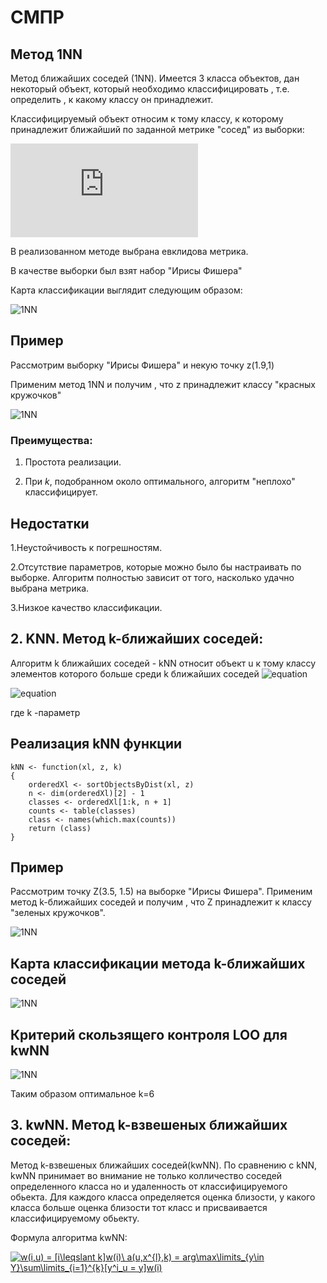 # СМПР #

## Метод 1NN ##
Метод ближайших соседей (1NN). Имеется 3 класса объектов, дан некоторый объект, который необходимо классифицировать , т.е. определить , к какому классу он принадлежит.

Классифицируемый объект относим к тому классу, к которому принадлежит ближайший по заданной метрике "сосед" из выборки:

![w](https://latex.codecogs.com/gif.latex?w%28i%2C%20u%29%20%3D%20%5Bi%20%3D%201%5D%3B)

В реализованном методе выбрана евклидова метрика.

В качестве выборки был взят набор "Ирисы Фишера" 

Карта классификации выглядит следующим образом:  

![1NN](https://github.com/serega14736/ML0/blob/master/img/karta1NN.png)

## Пример 

Рассмотрим выборку "Ирисы Фишера" и некую точку z(1.9,1) 

Применим метод 1NN и получим , что z принадлежит классу "красных кружочков" 

![1NN](https://github.com/serega14736/ML0/blob/master/img/1nn1.png)


### **Преимущества:** 

1. Простота реализации.

2. При *k*, подобранном около оптимального, алгоритм "неплохо" классифицирует.

## **Недостатки** 

1.Неустойчивость к погрешностям.

2.Отсутствие параметров, которые можно было бы настраивать по выборке. Алгоритм полностью зависит от того, насколько удачно выбрана метрика.

3.Низкое качество классификации.

## 2. KNN. Метод k-ближайших соседей: ##

Алгоритм k ближайших соседей - kNN относит объект u к тому классу элементов которого больше среди k ближайших соседей ![equation](http://latex.codecogs.com/gif.latex?x_u^{i},&space;i=1,...,k:)

![equation](http://latex.codecogs.com/gif.latex?w(i,&space;u)&space;=&space;[i&space;\leq&space;k];&space;a(u;&space;X^l,&space;k)&space;=&space;argmax_{y\epsilon&space;Y}&space;\sum^k_{i&space;=&space;1}{[y^i_{u}&space;=&space;y]})

где k -параметр

## Реализация kNN функции ##

```
kNN <- function(xl, z, k)
{
	orderedXl <- sortObjectsByDist(xl, z)
	n <- dim(orderedXl)[2] - 1
	classes <- orderedXl[1:k, n + 1]
	counts <- table(classes)
	class <- names(which.max(counts))
	return (class)
}
```

## Пример ##

Рассмотрим точку Z(3.5, 1.5) на выборке "Ирисы Фишера". Применим метод k-ближайших соседей и получим , что Z принадлежит к классу "зеленых кружочков".

![1NN](https://github.com/serega14736/ML0/blob/master/img/KNN.png)

## Карта классификации метода k-ближайших соседей ##

![1NN](https://github.com/serega14736/ML0/blob/master/img/kartaKNN.png)

## Критерий скользящего контроля LOO для kwNN ##

![1NN](https://github.com/serega14736/ML0/blob/master/img/LOOKNN.png)

Таким образом оптимальное k=6

## 3. kwNN. Метод k-взвешеных ближайших соседей: ##

Метод k-взвешеных ближайших соседей(kwNN). По сравнению с kNN, kwNN принимает во внимание не только колличество соседей определенного класса но и удаленность от классифицируемого обьекта. Для каждого класса определяется оценка близости, у какого класса больше оценка близости тот класс и присваивается классифицируемому обьекту.

Формула алгоритма kwNN:

<a href="https://www.codecogs.com/eqnedit.php?latex=w(i,u)&space;=&space;[i\leqslant&space;k]w(i)\&space;a(u,x^{l},k)&space;=&space;arg\max\limits_{y\in&space;Y}\sum\limits_{i=1}^{k}[y^i_u&space;=&space;y]w(i)" target="_blank"><img src="https://latex.codecogs.com/gif.latex?w(i,u)&space;=&space;[i\leqslant&space;k]w(i)\&space;a(u,x^{l},k)&space;=&space;arg\max\limits_{y\in&space;Y}\sum\limits_{i=1}^{k}[y^i_u&space;=&space;y]w(i)" title="w(i,u) = [i\leqslant k]w(i)\ a(u,x^{l},k) = arg\max\limits_{y\in Y}\sum\limits_{i=1}^{k}[y^i_u = y]w(i)" /></a>


